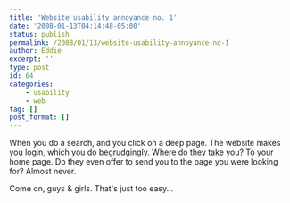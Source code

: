 ```yaml
---
title: 'Website usability annoyance no. 1'
date: '2008-01-13T04:14:48-05:00'
status: publish
permalink: /2008/01/13/website-usability-annoyance-no-1
author: Eddie
excerpt: ''
type: post
id: 64
categories:
    - usability
    - web
tag: []
post_format: []
---
```

When you do a search, and you click on a deep page. The website makes you login, which you do begrudgingly. Where do they take you? To your home page. Do they even offer to send you to the page you were looking for? Almost never.

Come on, guys &amp; girls. That's just too easy...